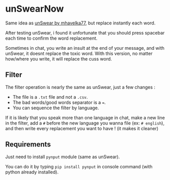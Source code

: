 
# unSwearNow

Same idea as [unSwear by mhavelka77](https://github.com/mhavelka77/unSwear), but replace instantly each word.  
  
After testing unSwear, i found it unfortunate that you should press spacebar each time to confirm the word replacement.   
  
Sometimes in chat, you write an insult at the end of your message, and with unSwear, it doesnt replace the toxic word. With this version, no matter how/where you write, it will replace the cuss word.

## Filter

The filter operation is nearly the same as unSwear, just a few changes :  

- The file is a `.txt` file and not a `.csv`.
- The bad words/good words separator is a `=`.
- You can sequence the filter by language.  
  
If it is likely that you speak more than one language in chat, make a new line in the filter, add a `#` before the new language you wanna file (ex: `# english`), and then write every replacement you want to have ! (it makes it cleaner)

## Requirements 

Just need to install `pynput` module (same as unSwear).  
  
You can do it by typing `pip install pynput` in console command (with python already installed).

